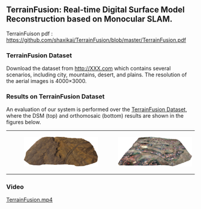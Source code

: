 ## TerrainFusion: Real-time Digital Surface Model Reconstruction based on Monocular SLAM.

TerrainFuison pdf : https://github.com/shaxikai/TerrainFusion/blob/master/TerrainFusion.pdf



### TerrainFusion Dataset

Download the dataset from http://XXX.com which contains several scenarios, including city, mountains, desert, and plains.  The resolution of the aerial images is 4000×3000. 



### Results on TerrainFusion Dataset

An evaluation of our system is performed over the [TerrainFusion Dataset](http://XXX.com), where the DSM (top) and orthomosaic (bottom) results are shown in the figures below.

<table><tr><td><a href="./images/DSMfactory-side.png"><figure class="3"><img src="./images/DSMshamo-side-s.png" border=0></figure></td>
<td><img src=./images/DSMvillage-side-s.png></td>
</tr></table>

### Video

[TerrainFusion.mp4]()



